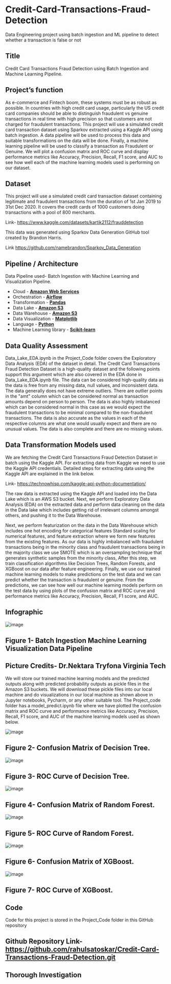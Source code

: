 # Credit-Card-Transactions-Fraud-Detection

Data Engineering project using batch ingestion and ML pipeline to detect whether a transaction is false or not 

## Title

Credit Card Transactions Fraud Detection using Batch Ingestion and Machine Learning Pipeline.

## Project’s function

As e-commerce and Fintech boom, these systems must be as robust as possible. In countries with high credit card usage, particularly the US credit card companies should be able to distinguish fraudulent vs genuine transactions in real time with high precision so that customers are not charged for fraudulent transactions.
This project will use a simulated credit card transaction dataset using Sparkov extracted using a Kaggle API using batch ingestion. A data pipeline will be used to process this data and suitable transformations on the data will be done. Finally, a machine learning pipeline will be used to classify a transaction as Fraudulent or Genuine. We will plot a confusion matrix and ROC curve and display performance metrics like Accuracy, Precision, Recall, F1 score, and AUC to see how well each of the machine learning models used is performing on our dataset.

## Dataset

This project will use a simulated credit card transaction dataset containing legitimate and fraudulent transactions from the duration of 1st Jan 2019 to 31st Dec 2020. It covers the credit cards of 1000 customers doing transactions with a pool of 800 merchants.

Link- https://www.kaggle.com/datasets/kartik2112/frauddetection

This data was generated using Sparkov Data Generation
GitHub tool created by Brandon Harris.

Link https://github.com/namebrandon/Sparkov_Data_Generation

## Pipeline / Architecture

Data Pipeline used- Batch Ingestion with Machine Learning and Visualization Pipeline.

- Cloud - [**Amazon Web Services**](https://aws.amazon.com/free/?gclid=CjwKCAiAjrarBhAWEiwA2qWdCObCd_owlFH0urkD8Ek2df-o9_z27R7Eh_47HYXaXqcxAFw8DrpoIRoCGLEQAvD_BwE&trk=fce796e8-4ceb-48e0-9767-89f7873fac3d&sc_channel=ps&ef_id=CjwKCAiAjrarBhAWEiwA2qWdCObCd_owlFH0urkD8Ek2df-o9_z27R7Eh_47HYXaXqcxAFw8DrpoIRoCGLEQAvD_BwE:G:s&s_kwcid=AL!4422!3!432339156150!e!!g!!aws!1644045032!68366401852)
- Orchestration - [**Airflow**](https://airflow.apache.org)
- Transformation - [**Pandas**](https://pandas.pydata.org/)
- Data Lake - [**Amazon S3**](https://aws.amazon.com/pm/serv-s3/?gclid=CjwKCAiAjrarBhAWEiwA2qWdCMeSmoX4RDFT2fz97d6LdpX5TjAPMLhbgXLYGNgEjSNORKGj7h9l7BoCzZMQAvD_BwE&trk=fecf68c9-3874-4ae2-a7ed-72b6d19c8034&sc_channel=ps&ef_id=CjwKCAiAjrarBhAWEiwA2qWdCMeSmoX4RDFT2fz97d6LdpX5TjAPMLhbgXLYGNgEjSNORKGj7h9l7BoCzZMQAvD_BwE:G:s&s_kwcid=AL!4422!3!536452728638!e!!g!!aws%20s3!11204620052!112938567994#Learn_More_About_Amazon_S3)
- Data Warehouse - [**Amazon S3**](https://aws.amazon.com/pm/serv-s3/?gclid=CjwKCAiAjrarBhAWEiwA2qWdCMeSmoX4RDFT2fz97d6LdpX5TjAPMLhbgXLYGNgEjSNORKGj7h9l7BoCzZMQAvD_BwE&trk=fecf68c9-3874-4ae2-a7ed-72b6d19c8034&sc_channel=ps&ef_id=CjwKCAiAjrarBhAWEiwA2qWdCMeSmoX4RDFT2fz97d6LdpX5TjAPMLhbgXLYGNgEjSNORKGj7h9l7BoCzZMQAvD_BwE:G:s&s_kwcid=AL!4422!3!536452728638!e!!g!!aws%20s3!11204620052!112938567994#Learn_More_About_Amazon_S3)
- Data Visualization - [**Matplotlib**](https://matplotlib.org/)
- Language - [**Python**](https://www.python.org)
- Machine Learning library - [**Scikit-learn**](https://scikit-learn.org/stable/)

## Data Quality Assessment

Data_Lake_EDA.ipynb in the Project_Code folder covers the Exploratory Data Analysis (EDA) of the dataset in detail. The Credit Card Transactions Fraud Detection Dataset is a high-quality dataset and the following points support this argument which are also covered in the EDA done in Data_Lake_EDA.ipynb file.
The data can be considered high-quality data as the data is free from any missing data, null values, and inconsistent data. The data generally does not have extreme outliers. There are outlier points in the "amt" column which can be considered normal as transaction amounts depend on person to person.
The data is also highly imbalanced which can be considered normal in this case as we would expect the fraudulent transactions to be minimal compared to the non-fraudulent transactions.
The data is also accurate as the values in each of the respective columns are what one would usually expect and there are no unusual values. The data is also complete and there are no missing values.

## Data Transformation Models used

We are fetching the Credit Card Transactions Fraud Detection Dataset in batch using the Kaggle API. For extracting data from Kaggle we need to use the Kaggle API credentials. Detailed steps for extracting data using the Kaggle API are explained in the link below.

Link- https://technowhisp.com/kaggle-api-python-documentation/

The raw data is extracted using the Kaggle API and loaded into the Data Lake which is an AWS S3 bucket. Next, we perform Exploratory Data Analysis (EDA) on the extracted data and perform data cleaning on the data in the Data lake which includes getting rid of irrelevant columns amongst others, and pushing it to the Data Warehouse.   

Next, we perform featurization on the data in the Data Warehouse which includes one hot encoding for categorical features Standard scaling for numerical features, and feature extraction where we form new features from the existing features. As our data is highly imbalanced with fraudulent transactions being in the minority class and fraudulent transactions being in the majority class we use SMOTE which is an oversampling technique that generates synthetic samples from the minority class, After this step, we train classification algorithms like Decision Trees, Random Forests, and XGBoost on our data after feature engineering. Finally, we use our trained machine learning models to make predictions on the test data and we can predict whether the transaction is fraudulent or genuine. From the predictions, we can see how well our machine learning models perform on the test data by using plots of the confusion matrix and ROC curve and performance metrics like Accuracy, Precision, Recall, F1 score, and AUC.

## Infographic

![image](https://github.com/rahulsatoskar/Credit-Card-Transactions-Fraud-Detection/assets/96548287/65cabd8d-f2d9-4e1f-a527-fb251bbc5542)

## Figure 1- Batch Ingestion Machine Learning Visualization Data Pipeline
## Picture Credits- Dr.Nektara Tryfona Virginia Tech
We will store our trained machine learning models and the predicted outputs along with predicted probability outputs as pickle files in the Amazon S3 buckets. We will download these pickle files into our local machine and do visualizations in our local machine as shown above in Jupyter notebooks, Pycharm, or any other suitable tool. The Project_code folder has a model_predict.ipynb file where we have plotted the confusion matrix and ROC curve and performance metrics like Accuracy, Precision, Recall, F1 score, and AUC of the machine learning models used as shown below.

![image](https://github.com/rahulsatoskar/Credit-Card-Transactions-Fraud-Detection/assets/96548287/4f3eed88-b615-44d1-b3f5-9c2f2b68b99c)

## Figure 2- Confusion Matrix of Decision Tree.

![image](https://github.com/rahulsatoskar/Credit-Card-Transactions-Fraud-Detection/assets/96548287/7630fc20-9dd8-427e-9966-803a4bc8ac18)

## Figure 3- ROC Curve of Decision Tree.

![image](https://github.com/rahulsatoskar/Credit-Card-Transactions-Fraud-Detection/assets/96548287/34bd6ec3-49fe-4334-a202-bc6bfc3b6653)

## Figure 4- Confusion Matrix of Random Forest.

![image](https://github.com/rahulsatoskar/Credit-Card-Transactions-Fraud-Detection/assets/96548287/9e0f0729-8d27-44f6-9e23-aa08f6db9353)

## Figure 5- ROC Curve of Random Forest.

![image](https://github.com/rahulsatoskar/Credit-Card-Transactions-Fraud-Detection/assets/96548287/6c309aa8-214c-444b-83ba-763a28bee54f)

## Figure 6- Confusion Matrix of XGBoost.

![image](https://github.com/rahulsatoskar/Credit-Card-Transactions-Fraud-Detection/assets/96548287/82ea28ee-1eb5-48d3-b1d4-56afdedb5657)

## Figure 7- ROC Curve of XGBoost.

## Code 
Code for this project is stored in the Project_Code folder in this GitHub repository

## Github Repository Link- https://github.com/rahulsatoskar/Credit-Card-Transactions-Fraud-Detection.git

## Thorough Investigation












